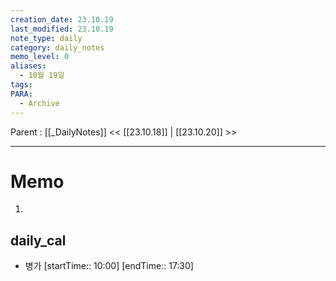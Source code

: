 ```yaml
---
creation_date: 23.10.19
last_modified: 23.10.19
note_type: daily
category: daily_notes
memo_level: 0
aliases:
  - 10월 19일
tags: 
PARA:
  - Archive
---
```

Parent : [[_DailyNotes]]
<< [[23.10.18]] | [[23.10.20]] >>

---
# Memo
1.  

## daily_cal
-  병가 [startTime:: 10:00]  [endTime:: 17:30]
